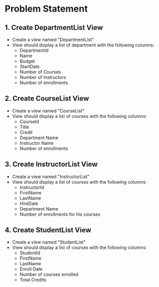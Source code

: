 # Problem Statement

## 1. Create DepartmentList View

- Create a view named "DepartmentList"
- View should display a list of department with the following columns:
    - DepartmentId
    - Name
    - Budget
    - StartDate
    - Number of Courses
    - Number of Instructors  
    - Number of enrollments

## 2. Create CourseList View

- Create a view named "CourseList"
- View should display a list of courses with the following columns:
    - CourseId
    - Title
    - Credit
    - Department Name
    - Instructor Name
    - Number of enrollments

## 3. Create InstructorList View

- Create a view named "InstructorList"
- View should display a list of courses with the following columns:
    - InstructorId
    - FirstName
    - LastName
    - HireDate
    - Department Name
    - Number of enrollments for his courses

## 4. Create StudentList View

- Create a view named "StudentList"
- View should display a list of courses with the following columns:
    - StudentId
    - FirstName
    - LastName
    - Enroll Date
    - Number of courses enrolled
    - Total Credits




